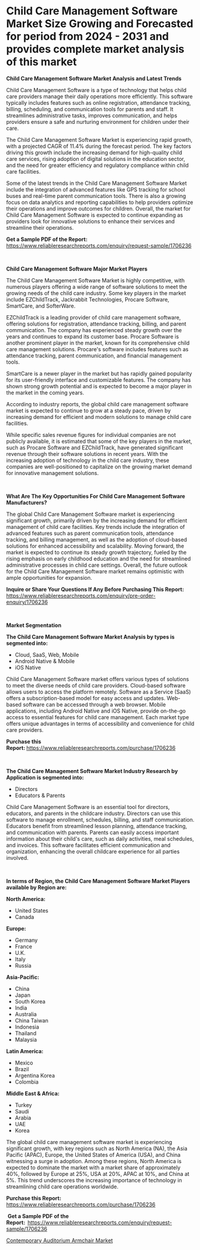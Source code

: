 <p><h1>Child Care Management Software Market Size Growing and Forecasted for period from 2024 - 2031 and provides complete market analysis of this market</h1></p><p><strong>Child Care Management Software Market Analysis and Latest Trends</strong></p>
<p><p>Child Care Management Software is a type of technology that helps child care providers manage their daily operations more efficiently. This software typically includes features such as online registration, attendance tracking, billing, scheduling, and communication tools for parents and staff. It streamlines administrative tasks, improves communication, and helps providers ensure a safe and nurturing environment for children under their care.</p><p>The Child Care Management Software Market is experiencing rapid growth, with a projected CAGR of 11.4% during the forecast period. The key factors driving this growth include the increasing demand for high-quality child care services, rising adoption of digital solutions in the education sector, and the need for greater efficiency and regulatory compliance within child care facilities.</p><p>Some of the latest trends in the Child Care Management Software Market include the integration of advanced features like GPS tracking for school buses and real-time parent communication tools. There is also a growing focus on data analytics and reporting capabilities to help providers optimize their operations and improve outcomes for children. Overall, the market for Child Care Management Software is expected to continue expanding as providers look for innovative solutions to enhance their services and streamline their operations.</p></p>
<p><strong>Get a Sample PDF of the Report:&nbsp;</strong> <a href="https://www.reliableresearchreports.com/enquiry/request-sample/1706236">https://www.reliableresearchreports.com/enquiry/request-sample/1706236</a></p>
<p>&nbsp;</p>
<p><strong>Child Care Management Software Major Market Players</strong></p>
<p><p>The Child Care Management Software Market is highly competitive, with numerous players offering a wide range of software solutions to meet the growing needs of the child care industry. Some key players in the market include EZChildTrack, Jackrabbit Technologies, Procare Software, SmartCare, and SofterWare.</p><p>EZChildTrack is a leading provider of child care management software, offering solutions for registration, attendance tracking, billing, and parent communication. The company has experienced steady growth over the years and continues to expand its customer base.  Procare Software is another prominent player in the market, known for its comprehensive child care management solutions. Procare's software includes features such as attendance tracking, parent communication, and financial management tools.</p><p>SmartCare is a newer player in the market but has rapidly gained popularity for its user-friendly interface and customizable features. The company has shown strong growth potential and is expected to become a major player in the market in the coming years.</p><p>According to industry reports, the global child care management software market is expected to continue to grow at a steady pace, driven by increasing demand for efficient and modern solutions to manage child care facilities.</p><p>While specific sales revenue figures for individual companies are not publicly available, it is estimated that some of the key players in the market, such as Procare Software and EZChildTrack, have generated significant revenue through their software solutions in recent years. With the increasing adoption of technology in the child care industry, these companies are well-positioned to capitalize on the growing market demand for innovative management solutions.</p></p>
<p>&nbsp;</p>
<p><strong>What Are The Key Opportunities For Child Care Management Software Manufacturers?</strong></p>
<p><p>The global Child Care Management Software market is experiencing significant growth, primarily driven by the increasing demand for efficient management of child care facilities. Key trends include the integration of advanced features such as parent communication tools, attendance tracking, and billing management, as well as the adoption of cloud-based solutions for enhanced accessibility and scalability. Moving forward, the market is expected to continue its steady growth trajectory, fueled by the rising emphasis on early childhood education and the need for streamlined administrative processes in child care settings. Overall, the future outlook for the Child Care Management Software market remains optimistic with ample opportunities for expansion.</p></p>
<p><strong>Inquire or Share Your Questions If Any Before Purchasing This Report:</strong> <a href="https://www.reliableresearchreports.com/enquiry/pre-order-enquiry/1706236">https://www.reliableresearchreports.com/enquiry/pre-order-enquiry/1706236</a></p>
<p>&nbsp;</p>
<p><strong>Market Segmentation</strong></p>
<p><strong>The Child Care Management Software Market Analysis by types is segmented into:</strong></p>
<p><ul><li>Cloud, SaaS, Web, Mobile</li><li>Android Native & Mobile</li><li>iOS Native</li></ul></p>
<p><p>Child Care Management Software market offers various types of solutions to meet the diverse needs of child care providers. Cloud-based software allows users to access the platform remotely. Software as a Service (SaaS) offers a subscription-based model for easy access and updates. Web-based software can be accessed through a web browser. Mobile applications, including Android Native and iOS Native, provide on-the-go access to essential features for child care management. Each market type offers unique advantages in terms of accessibility and convenience for child care providers.</p></p>
<p><strong>Purchase this Report:&nbsp;</strong><a href="https://www.reliableresearchreports.com/purchase/1706236">https://www.reliableresearchreports.com/purchase/1706236</a></p>
<p>&nbsp;</p>
<p><strong>The Child Care Management Software Market Industry Research by Application is segmented into:</strong></p>
<p><ul><li>Directors</li><li>Educators & Parents</li></ul></p>
<p><p>Child Care Management Software is an essential tool for directors, educators, and parents in the childcare industry. Directors can use this software to manage enrollment, schedules, billing, and staff communication. Educators benefit from streamlined lesson planning, attendance tracking, and communication with parents. Parents can easily access important information about their child's care, such as daily activities, meal schedules, and invoices. This software facilitates efficient communication and organization, enhancing the overall childcare experience for all parties involved.</p></p>
<p>&nbsp;</p>
<p><strong>In terms of Region, the Child Care Management Software Market Players available by Region are:</strong></p>
<p>
    <p> <strong> North America: </strong>
        <ul>
            <li>United States</li>
            <li>Canada</li>
        </ul>
        </p> 
    <p> <strong> Europe: </strong>
        <ul>
            <li>Germany</li>
            <li>France</li>
            <li>U.K.</li>
            <li>Italy</li>
            <li>Russia</li>
        </ul>
        </p> 
    <p> <strong> Asia-Pacific: </strong>
        <ul>
            <li>China</li>
            <li>Japan</li>
            <li>South Korea</li>
            <li>India</li>
            <li>Australia</li>
            <li>China Taiwan</li>
            <li>Indonesia</li>
            <li>Thailand</li>
            <li>Malaysia</li>
        </ul>
        </p> 
    <p> <strong> Latin America: </strong>
        <ul>
            <li>Mexico</li>
            <li>Brazil</li>
            <li>Argentina Korea</li>
            <li>Colombia</li>
        </ul>
        </p> 
    <p> <strong> Middle East & Africa: </strong>
        <ul>
            <li>Turkey</li>
            <li>Saudi</li>
            <li>Arabia</li>
            <li>UAE</li>
            <li>Korea</li>
        </ul>
    </p>
    </p>
<p><p>The global child care management software market is experiencing significant growth, with key regions such as North America (NA), the Asia Pacific (APAC), Europe, the United States of America (USA), and China witnessing a surge in adoption. Among these regions, North America is expected to dominate the market with a market share of approximately 40%, followed by Europe at 25%, USA at 20%, APAC at 10%, and China at 5%. This trend underscores the increasing importance of technology in streamlining child care operations worldwide.</p></p>
<p><strong>Purchase this Report: </strong><a href="https://www.reliableresearchreports.com/purchase/1706236">https://www.reliableresearchreports.com/purchase/1706236</a></p>
<p>&nbsp;<strong>Get a Sample PDF of the Report:&nbsp;&nbsp;</strong><a href="https://www.reliableresearchreports.com/enquiry/request-sample/1706236">https://www.reliableresearchreports.com/enquiry/request-sample/1706236</a></p>
<p><strong></strong></p>
<p><p><a href="https://github.com/Angelnienowdseej3e45z3p8c/Market-Research-Report-List-1/blob/main/contemporary-auditorium-armchair-market.md">Contemporary Auditorium Armchair Market</a></p></p>